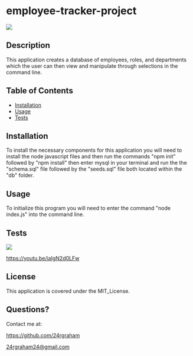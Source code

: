 # employee-tracker-project
![](https://img.shields.io/badge/License-MIT_License-blue) 
 
## Description

This application creates a database of employees, roles, and departments which the user can then view and manipulate through selections in the command line.
 
## Table of Contents 
 - [Installation](#installation) 
 - [Usage](#usage) 
 - [Tests](#tests) 

## Installation

To install the necessary components for this application you will need to install the node javascript files and then run the commands "npm init" followed by "npm install" then enter mysql in your terminal and run the the "schema.sql" file followed by the "seeds.sql" file both located within the "db" folder.

## Usage
 
To initialize this program you will need to enter the command "node index.js" into the command line.

## Tests

![](/assets/employee-db.gif)

https://youtu.be/iaIgN2d0LFw

## License

This application is covered under the MIT_License.

## Questions? 

Contact me at: 

https://github.com/24rgraham 

24rgraham24@gmail.com 